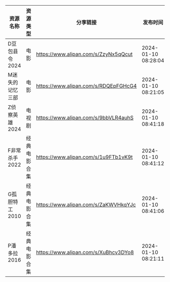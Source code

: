 | 资源名称      | 资源类型   | 分享链接                                 | 发布时间                |
| --------- | ------ | ------------------------------------ | ------------------- |
| D豆包县令2024 | 电影     | https://www.alipan.com/s/ZzyNx5qQcut | 2024-01-10 08:28:04 |
| M迷失的记忆三部  | 电影     | https://www.alipan.com/s/RDQEpFGHcG4 | 2024-01-10 08:21:05 |
| Z侦察英雄2024 | 电视剧    | https://www.alipan.com/s/9bbVLR4auhS | 2024-01-10 08:41:18 |
| F非常杀手2022 | 经典电影合集 | https://www.alipan.com/s/1u9FTb1vK9t | 2024-01-10 08:41:12 |
| G孤胆特工2010 | 经典电影合集 | https://www.alipan.com/s/ZaKWVHkqYJc | 2024-01-10 08:41:06 |
| P潘多拉2016  | 经典电影合集 | https://www.alipan.com/s/XuBhcv3DYo8 | 2024-01-10 08:21:11 |
